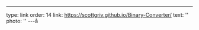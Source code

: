 ---
type: link
order: 14
link: https://scottgriv.github.io/Binary-Converter/
text: ''
photo: ''
---å